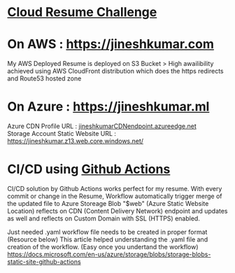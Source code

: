 # [Cloud Resume Challenge](https://acloudguru.com/blog/engineering/cloudguruchallenge-your-resume-in-azure)

# On AWS : https://jineshkumar.com
My AWS Deployed Resume is deployed on S3 Bucket > High awailibility achieved using AWS CloudFront distribution which does the https redirects and Route53 hosted zone


# On Azure : https://jineshkumar.ml  
Azure CDN Profile URL : [jineshkumarCDNendpoint.azureedge.net](https://jineshkumarcdnendpoint.azureedge.net/)  
Storage Account Static Website URL : https://jineshkumar.z13.web.core.windows.net/

# CI/CD using [Github Actions](https://docs.microsoft.com/en-us/azure/storage/blobs/storage-blobs-static-site-github-actions)

CI/CD solution by Github Actions works perfect for my resume. With every commit or change in the Resume, Workflow automatically trigger merge of the updated file to Azure Storeage Blob "$web" (Azure Static Website Location) reflects on CDN (Content Delivery Network) endpoint and updates as well and reflects on Custom Domain with SSL (HTTPS) enabled.

Just needed .yaml workflow file needs to be created in proper format (Resource below)
This article helped understanding the .yaml file and creation of the workflow. (Easy once you undertand the workflow)  
https://docs.microsoft.com/en-us/azure/storage/blobs/storage-blobs-static-site-github-actions
